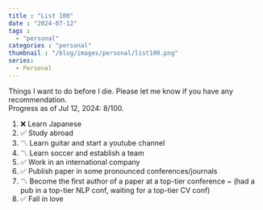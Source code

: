 ```yaml
---
title : "List 100"
date : "2024-07-12"
tags : 
  - "personal"
categories : "personal"
thumbnail : "/blog/images/personal/list100.png"
series:
  - Personal
---
```

Things I want to do before I die. Please let me know if you have any recommendation.<br/>
Progress as of Jul 12, 2024: 8/100.

1. ❌ Learn Japanese
2. ✅ Study abroad
3. 〽️ Learn guitar and start a youtube channel
4. 〽️ Learn soccer and establish a team
5. ✅ Work in an international company
6. ✅ Publish paper in some pronounced conferences/journals
7. 〽️ Become the first author of a paper at a top-tier conference ~ (had a pub in a top-tier NLP conf, waiting for a top-tier CV conf)
8. ✅ Fall in love



